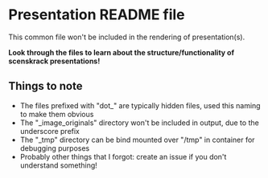 <!--
SPDX-FileCopyrightText: 2023 Joel Rangsmo <joel@rangsmo.se>
SPDX-License-Identifier: CC0-1.0
-->

# Presentation README file
This common file won't be included in the rendering of presentation(s).  
  
**Look through the files to learn about the structure/functionality of scenskrack presentations!**

## Things to note
- The files prefixed with "dot_" are typically hidden files, used this naming to make them obvious
- The "\_image\_originals" directory won't be included in output, due to the underscore prefix
- The "\_tmp" directory can be bind mounted over "/tmp" in container for debugging purposes
- Probably other things that I forgot: create an issue if you don't understand something!
